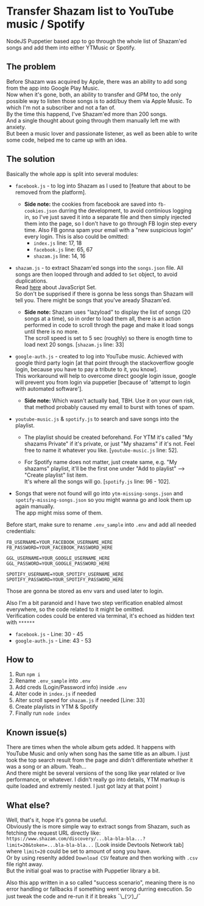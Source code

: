 # Transfer Shazam list to YouTube music / Spotify

NodeJS Puppetier based app to go through the whole list of Shazam'ed songs and
add them into either YTMusic or Spotify.

## The problem

Before Shazam was acquired by Apple, there was an ability to add song
from the app into Google Play Music.<br>
Now when it's gone, both, an ability to transfer and GPM too, the only
possible way to listen those songs is to add/buy them via Apple Music.
To which I'm not a subscriber and not a fan of.<br>
By the time this happend, I've Shazam'ed more than 200 songs.<br>
And a single thought about going through them manually left me with anxiety.<br>
But been a music lover and passionate listener, as well as been able
to write some code, helped me to came up with an idea.

## The solution

Basically the whole app is split into several modules:

- `facebook.js` - to log into Shazam as I used to [feature that about to be
  removed from the platform].
  - **Side note:** the cookies from facebook are saved into `fb-cookies.json` durring the development, to avoid continious logging in, so I've just saved it into a separate file and then simply injected them into the page, so I don't have to go through FB login step every time. Also FB gonna spam your email with a "new suspicious login" every login. This is also could be omitted: <br>
    - `index.js` line: 17, 18
    - `facebook.js` line: 65, 67
    - `shazam.js` line: 14, 16
- `shazam.js` - to extract Shazam'ed songs into the `songs.json` file. All songs are then looped through and added to `Set` object, to avoid duplications. <br>
  Read [here](https://developer.mozilla.org/en-US/docs/Web/JavaScript/Reference/Global_Objects/Set) about JavaScript Set.<br>
  So don't be supprised if there is gonna be less songs than Shazam will tell you. There might be songs that you've aready Shazam'ed.
  - **Side note:** Shazam uses "lazyload" to display the list of songs (20 songs at
    a time), so in order to load them all, there is an action performed in code
    to scroll throgh the page and make it load songs until there is no more.<br>
    The scroll speed is set to 5 sec (roughly) so there is enogth time to load
    next 20 songs. [`shazam.js` line: 33]
- `google-auth.js` - created to log into YouTube music. Achieved with google third party login [at that point through the stackoverflow google login, because you have to pay a tribute to it, you know].<br>
  This workaround will help to overcome direct google login issue,
  google will prevent you from login via puppetier [because
  of 'attempt to login with automated software'].
  - **Side note:** Which wasn't actually bad, TBH. Use it on your own risk, that method probably caused my email to burst with tones of spam.
- `youtube-music.js` & `spotify.js` to search and save songs into the playlist.

  - The playlist should be created beforehand. For YTM it's called "My shazams Private" if it's private, or just "My shazams" if it's not. Feel free to name
    it whatever you like. [`youtube-music.js` line: 52].

  - For Spotify name does not matter, just create same, e.g. "My shazams" playlist,
    it'll be the first one under "Add to playlist" --> "Create playlist" list item.<br>
    It's where all the songs will go. [`spotify.js` line: 96 - 102].

- Songs that were not found will go into `ytm-missing-songs.json` and `spotify-missing-songs.json` so you might wanna go and look them up again manually.<br>
  The app might miss some of them.

Before start, make sure to rename `.env_sample` into `.env` and
add all needed credentials:

```
FB_USERNAME=YOUR_FACEBOOK_USERNAME_HERE
FB_PASSWORD=YOUR_FACEBOOK_PASSWORD_HERE

GGL_USERNAME=YOUR_GOOGLE_USERNAME_HERE
GGL_PASSWORD=YOUR_GOOGLE_PASSWORD_HERE

SPOTIFY_USERNAME=YOUR_SPOTIFY_USERNAME_HERE
SPOTIFY_PASSWORD=YOUR_SPOTIFY_PASSWORD_HERE
```

Those are gonna be stored as env vars and used later to login.

Also I'm a bit paranoid and I have two step verification enabled almost everywhere,
so the code related to it might be omitted.<br>
Verification codes could be entered via terminal, it's echoed as hidden text with `******`

- `facebook.js` - Line: 30 - 45
- `google-auth.js` - Line: 43 - 53

## How to

1. Run `npm i`
2. Rename `.env_sample` into `.env`
3. Add creds (Login/Password info) inside `.env`
4. Alter code in `index.js` if needed
5. Alter scroll speed for `shazam.js` if needed [Line: 33]
6. Create playlists in YTM & Spotify
7. Finally run `node index`

## Known issue(s)

There are times when the whole album gets added. It happens with YouTube Music and only when song has the same title as an album. I just took the top search result from the page and didn't differentiate whether it was a song or an album. Yeah...<br>
And there might be several versions of the song like year related or live performance, or whatever. I didn't really go into details, YTM markup is quite loaded and extremly nested. I just got lazy at that point )

## What else?

Well, that's it, hope it's gonna be useful.<br>
Obviously the is more simple way to extract songs from Shazam,
such as fetching the request URL directly like:<br>
`https://www.shazam.com/discovery/...bla-bla-bla...?limit=20&token=...bla-bla-bla...` [Look inside Devtools Network tab]<br>
where `limit=20` could be set to amount of song you have.<br>
Or by using resenlty added `Download CSV` feature and then working with `.csv` file right away.<br>
But the initial goal was to practise with Puppetier library a bit.<br>

Also this app written in a so called "success scenario", meaning there is no error handling or fallbacks if something went wrong durring execution. So just tweak the code and re-run it if it breaks ¯\\\_(ツ)\_/¯
